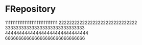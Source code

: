 # FRepository
111111111111111111111111111111
222222222222222222222222222222
333333333333333333333333333333
444444444444444444444444444444
666666666666666666666666666666
